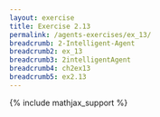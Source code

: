 ```yaml
---
layout: exercise
title: Exercise 2.13
permalink: /agents-exercises/ex_13/
breadcrumb: 2-Intelligent-Agent
breadcrumb2: ex_13
breadcrumb3: 2intelligentAgent
breadcrumb4: ch2ex13
breadcrumb5: ex2.13
---
```


{% include mathjax_support %}

